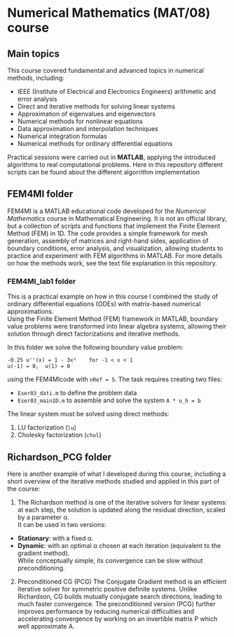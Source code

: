# Numerical Mathematics (MAT/08) course

## Main topics 
This course covered fundamental and advanced topics in numerical methods, including:
- IEEE (Institute of Electrical and Electronics Engineers) arithmetic and error analysis  
- Direct and iterative methods for solving linear systems  
- Approximation of eigenvalues and eigenvectors  
- Numerical methods for nonlinear equations  
- Data approximation and interpolation techniques  
- Numerical integration formulas  
- Numerical methods for ordinary differential equations  

Practical sessions were carried out in **MATLAB**, applying the introduced algorithms to real computational problems. Here in this repository different scripts can be found about the different algorrithm implementation

## FEM4MI folder

FEM4MI is a MATLAB educational code developed for the *Numerical Mathematics* course in Mathematical Engineering.  It is not an official library, but a collection of scripts and functions that implement the Finite Element Method (FEM) in 1D. The code provides a simple framework for mesh generation, assembly of matrices and right-hand sides, application of boundary conditions, error analysis, and visualization, allowing students to practice and experiment with FEM algorithms in MATLAB. For more details on how the methods work, see the text file explanation in this repository.

### FEM4MI_lab1 folder
This is a practical example on how in this course I combined the study of ordinary differential equations (ODEs) with matrix-based numerical approximations.  
Using the Finite Element Method (FEM) framework in MATLAB, boundary value problems were transformed into linear algebra systems, allowing their solution through direct factorizations and iterative methods.

In this folder we solve the following boundary value problem:

    -0.25 u''(x) = 1 - 3x²    for -1 < x < 1
    u(-1) = 0,  u(1) = 0

using the FEM4MIcode with `nRef = 5`. The task requires creating two files:
- `Eser03_dati.m` to define the problem data  
- `Eser03_main1D.m` to assemble and solve the system `A * u_h = b`

The linear system must be solved using direct methods:
1. LU factorization (`lu`)  
2. Cholesky factorization (`chol`)  

## Richardson_PCG folder 
Here is another example of what I developed during this course, including a short overview of the iterative methods studied and applied in this part of the course: 

1. The Richardson method is one of the iterative solvers for linear systems: at each step, the solution is updated along the residual direction, scaled by a parameter α.  
It can be used in two versions:
- **Stationary**: with a fixed α.  
- **Dynamic**: with an optimal α chosen at each iteration (equivalent to the gradient method).  
While conceptually simple, its convergence can be slow without preconditioning.  

2. Preconditioned CG (PCG)
The Conjugate Gradient method is an efficient iterative solver for symmetric positive definite systems. Unlike Richardson, CG builds mutually conjugate search directions, leading to much faster convergence. The preconditioned version (PCG) further improves performance by reducing numerical difficulties and accelerating convergence by working on an invertible matrix P which well approximate A.  
  

